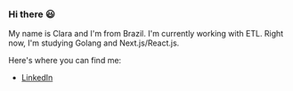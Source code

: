 ### Hi there :smiley:


My name is Clara and I'm from Brazil. I'm currently working with ETL.
Right now, I'm studying Golang and Next.js/React.js.

Here's where you can find me:

* [LinkedIn](https://www.linkedin.com/in/clara-moreira-73b281132/)


<!--
**claramoreira/claramoreira** is a ✨ _special_ ✨ repository because its `README.md` (this file) appears on your GitHub profile.


Here are some ideas to get you started:

- 🔭 I’m currently working on ...
- 🌱 I’m currently learning ...
- 👯 I’m looking to collaborate on ...
- 🤔 I’m looking for help with ...
- 💬 Ask me about ...
- 📫 How to reach me: ...
- 😄 Pronouns: ...
- ⚡ Fun fact: ...
-->
